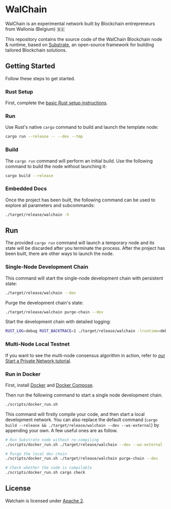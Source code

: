 # WalChain

WalChain is an experimental network built by Blockchain entrepreneurs from Wallonia (Belgium) :belgium:

This repository contains the source code of the WalChain Blockchain node & runtime, based on [Substrate](https://www.substrate.dev/), an open-source framework for building tailored Blockchain solutions.

## Getting Started

Follow these steps to get started.

### Rust Setup

First, complete the [basic Rust setup instructions](./docs/rust-setup.md).

### Run

Use Rust's native `cargo` command to build and launch the template node:

```sh
cargo run --release -- --dev --tmp
```

### Build

The `cargo run` command will perform an initial build. Use the following command to build the node
without launching it:

```sh
cargo build --release
```

### Embedded Docs

Once the project has been built, the following command can be used to explore all parameters and
subcommands:

```sh
./target/release/walchain -h
```

## Run

The provided `cargo run` command will launch a temporary node and its state will be discarded after
you terminate the process. After the project has been built, there are other ways to launch the
node.

### Single-Node Development Chain

This command will start the single-node development chain with persistent state:

```bash
./target/release/walchain --dev
```

Purge the development chain's state:

```bash
./target/release/walchain purge-chain --dev
```

Start the development chain with detailed logging:

```bash
RUST_LOG=debug RUST_BACKTRACE=1 ./target/release/walchain -lruntime=debug --dev
```

### Multi-Node Local Testnet

If you want to see the multi-node consensus algorithm in action, refer to
[our Start a Private Network tutorial](https://substrate.dev/docs/en/tutorials/start-a-private-network/).

### Run in Docker

First, install [Docker](https://docs.docker.com/get-docker/) and
[Docker Compose](https://docs.docker.com/compose/install/).

Then run the following command to start a single node development chain.

```bash
./scripts/docker_run.sh
```

This command will firstly compile your code, and then start a local development network. You can
also replace the default command (`cargo build --release && ./target/release/walchain --dev --ws-external`)
by appending your own. A few useful ones are as follow.

```bash
# Run Substrate node without re-compiling
./scripts/docker_run.sh ./target/release/walchain --dev --ws-external

# Purge the local dev chain
./scripts/docker_run.sh ./target/release/walchain purge-chain --dev

# Check whether the code is compilable
./scripts/docker_run.sh cargo check
```

## License

Walchain is licensed under [Apache 2](LICENSE).
